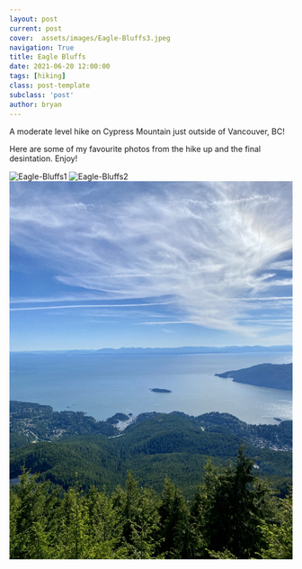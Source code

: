 ```yaml
---
layout: post
current: post
cover:  assets/images/Eagle-Bluffs3.jpeg
navigation: True
title: Eagle Bluffs
date: 2021-06-20 12:00:00
tags: [hiking]
class: post-template
subclass: 'post'
author: bryan
---
```


A moderate level hike on Cypress Mountain just outside of Vancouver, BC!

Here are some of my favourite photos from the hike up and the final desintation. Enjoy! 

<img max-width="100vw" align="center" src="https://github.com/bryanyu1/blog/blob/gh-pages/assets/images/Eagle-Bluffs1.jpeg?raw=true" alt="Eagle-Bluffs1">

<img max-width="100vw" align="center" src="https://github.com/bryanyu1/blog/blob/gh-pages/assets/images/Eagle-Bluffs2.jpeg?raw=true" alt="Eagle-Bluffs2">

<img max-width="100vw" align="center" src="https://github.com/bryanyu1/blog/blob/gh-pages/assets/images/Eagle-Bluffs3.jpeg?raw=true" alt="Eagle-Bluffs3">
